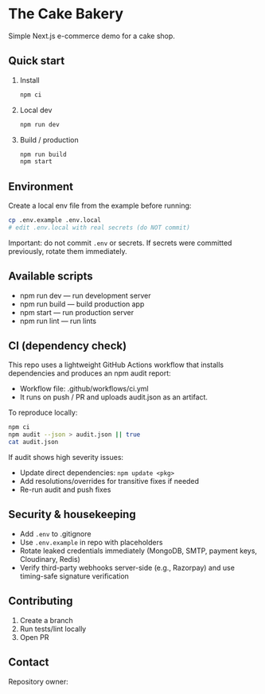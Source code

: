 # The Cake Bakery

Simple Next.js e-commerce demo for a cake shop.

## Quick start

1. Install
   ```bash
   npm ci
   ```

2. Local dev
   ```bash
   npm run dev
   ```

3. Build / production
   ```bash
   npm run build
   npm start
   ```

## Environment

Create a local env file from the example before running:

```bash
cp .env.example .env.local
# edit .env.local with real secrets (do NOT commit)
```

Important: do not commit `.env` or secrets. If secrets were committed previously, rotate them immediately.

## Available scripts

- npm run dev — run development server
- npm run build — build production app
- npm start — run production server
- npm run lint — run lints

## CI (dependency check)

This repo uses a lightweight GitHub Actions workflow that installs dependencies and produces an npm audit report:

- Workflow file: .github/workflows/ci.yml
- It runs on push / PR and uploads audit.json as an artifact.

To reproduce locally:

```bash
npm ci
npm audit --json > audit.json || true
cat audit.json
```

If audit shows high severity issues:

- Update direct dependencies: `npm update <pkg>`
- Add resolutions/overrides for transitive fixes if needed
- Re-run audit and push fixes

## Security & housekeeping

- Add `.env` to .gitignore
- Use `.env.example` in repo with placeholders
- Rotate leaked credentials immediately (MongoDB, SMTP, payment keys, Cloudinary, Redis)
- Verify third-party webhooks server-side (e.g., Razorpay) and use timing-safe signature verification

## Contributing

1. Create a branch
2. Run tests/lint locally
3. Open PR

## Contact

Repository owner:
